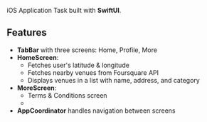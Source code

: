 iOS Application Task built with **SwiftUI**.
## Features

- **TabBar** with three screens: Home, Profile, More
- **HomeScreen**:
  - Fetches user's latitude & longitude
  - Fetches nearby venues from Foursquare API
  - Displays venues in a list with name, address, and category
- **MoreScreen**:
  - Terms & Conditions screen
  - 
- **AppCoordinator** handles navigation between screens
